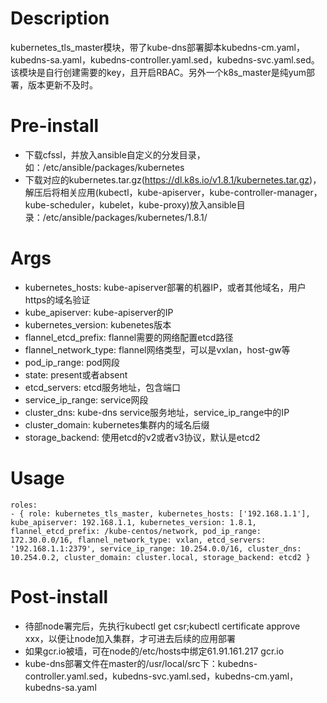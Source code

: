 Description
===========
kubernetes_tls_master模块，带了kube-dns部署脚本kubedns-cm.yaml， kubedns-sa.yaml，kubedns-controller.yaml.sed，kubedns-svc.yaml.sed。该模块是自行创建需要的key，且开启RBAC。另外一个k8s_master是纯yum部署，版本更新不及时。

Pre-install
===========
* 下载cfssl，并放入ansible自定义的分发目录，如：/etc/ansible/packages/kubernetes
* 下载对应的kubernetes.tar.gz(https://dl.k8s.io/v1.8.1/kubernetes.tar.gz)，解压后将相关应用(kubectl，kube-apiserver，kube-controller-manager，kube-scheduler，kubelet，kube-proxy)放入ansible目录：/etc/ansible/packages/kubernetes/1.8.1/

Args
=============
* kubernetes_hosts: kube-apiserver部署的机器IP，或者其他域名，用户https的域名验证
* kube_apiserver: kube-apiserver的IP
* kubernetes_version: kubenetes版本
* flannel_etcd_prefix: flannel需要的网络配置etcd路径 
* flannel_network_type: flannel网络类型，可以是vxlan，host-gw等
* pod_ip_range: pod网段
* state: present或者absent
* etcd_servers: etcd服务地址，包含端口
* service_ip_range: service网段 
* cluster_dns: kube-dns service服务地址，service_ip_range中的IP
* cluster_domain: kubernetes集群内的域名后缀
* storage_backend: 使用etcd的v2或者v3协议，默认是etcd2

Usage
===========
```
roles:  
- { role: kubernetes_tls_master, kubernetes_hosts: ['192.168.1.1'], kube_apiserver: 192.168.1.1, kubernetes_version: 1.8.1, flannel_etcd_prefix: /kube-centos/network, pod_ip_range: 172.30.0.0/16, flannel_network_type: vxlan, etcd_servers: '192.168.1.1:2379', service_ip_range: 10.254.0.0/16, cluster_dns: 10.254.0.2, cluster_domain: cluster.local, storage_backend: etcd2 }
```

Post-install
===========
* 待部node署完后，先执行kubectl get csr;kubectl certificate approve xxx，以便让node加入集群，才可进去后续的应用部署
* 如果gcr.io被墙，可在node的/etc/hosts中绑定61.91.161.217 gcr.io
* kube-dns部署文件在master的/usr/local/src下：kubedns-controller.yaml.sed，kubedns-svc.yaml.sed，kubedns-cm.yaml，kubedns-sa.yaml
